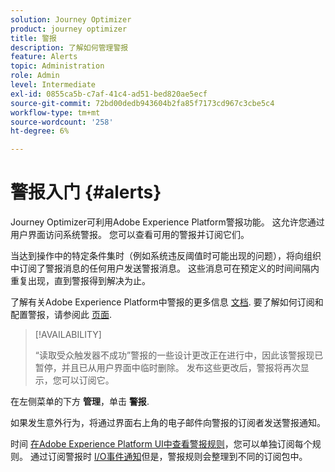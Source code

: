 ```yaml
---
solution: Journey Optimizer
product: journey optimizer
title: 警报
description: 了解如何管理警报
feature: Alerts
topic: Administration
role: Admin
level: Intermediate
exl-id: 0855ca5b-c7af-41c4-ad51-bed820ae5ecf
source-git-commit: 72bd00dedb943604b2fa85f7173cd967c3cbe5c4
workflow-type: tm+mt
source-wordcount: '258'
ht-degree: 6%

---
```


# 警报入门 {#alerts}

Journey Optimizer可利用Adobe Experience Platform警报功能。 这允许您通过用户界面访问系统警报。 您可以查看可用的警报并订阅它们。

当达到操作中的特定条件集时（例如系统违反阈值时可能出现的问题），将向组织中订阅了警报消息的任何用户发送警报消息。 这些消息可在预定义的时间间隔内重复出现，直到警报得到解决为止。

了解有关Adobe Experience Platform中警报的更多信息 [文档](https://experienceleague.adobe.com/docs/experience-platform/observability/alerts/overview.html?lang=zh-Hans).
要了解如何订阅和配置警报，请参阅此 [页面](https://experienceleague.adobe.com/docs/experience-platform/observability/alerts/ui.html).

>[!AVAILABILITY]
>
>“读取受众触发器不成功”警报的一些设计更改正在进行中，因此该警报现已暂停，并且已从用户界面中临时删除。 发布这些更改后，警报将再次显示，您可以订阅它。
>

在左侧菜单的下方 **管理**，单击 **警报**.

<!--A pre-configured alert for Journey Optimizer is available. This alert will warn you if a read segment node has not processed any profile during the defined time frame.

![](assets/alerts1.png)-->

如果发生意外行为，将通过界面右上角的电子邮件向警报的订阅者发送警报通知。

<!--![](assets/alerts2.png)-->


时间 [在Adobe Experience Platform UI中查看警报规则](https://experienceleague.adobe.com/docs/experience-platform/observability/alerts/ui.html)，您可以单独订阅每个规则。 通过订阅警报时 [I/O事件通知](https://experienceleague.adobe.com/docs/experience-platform/observability/alerts/subscribe.html)但是，警报规则会整理到不同的订阅包中。

<!--The I/O event subscription name corresponding to the Read segment alert is: "Journey read segment Delays, Failures and Errors".

>[!WARNING]
>
>These alerts apply only to live journeys. Alerts will not be triggered for journeys in test mode.-->

